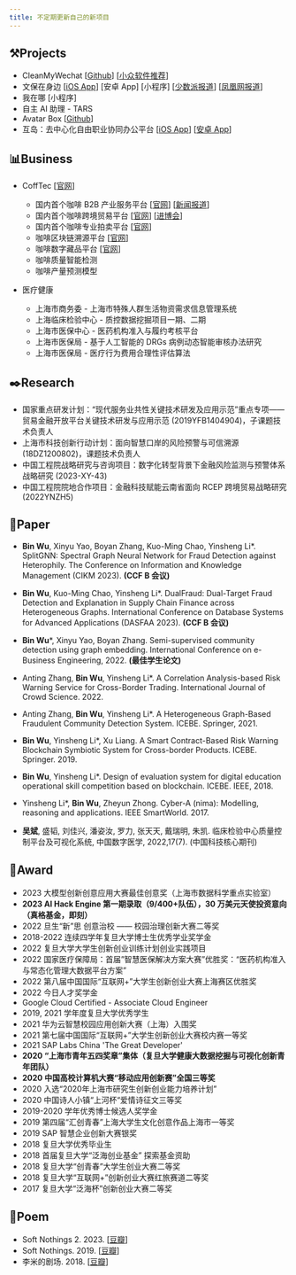 ```yaml
---
title: 不定期更新自己的新项目
---
```


## ⚒️Projects

 - CleanMyWechat [[Github](https://github.com/blackboxo/CleanMyWechat)] [[小众软件推荐](https://www.appinn.com/cleanmywechat/)]
 - 文保在身边 [[iOS App](https://apps.apple.com/cn/app/%E6%96%87%E4%BF%9D%E5%9C%A8%E8%BA%AB%E8%BE%B9/id1497105715)] [安卓 App] [小程序] [[少数派报道](https://sspai.com/post/62784)] [[凤凰网报道](http://ishare.ifeng.com/c/s/v002n2E0CJ0r-_A3LCVAtaZLaTFFqV3Sqs4ktnmek-_M3VMGE__)]
 - 我在哪 [小程序] 
 - 自主 AI 助理 - TARS
 - Avatar Box [[Github](https://github.com/blackboxo/RandomCuteAvatar)]
 - 互岛：去中心化自由职业协同办公平台 [[iOS App](https://apps.apple.com/cn/app/%E4%BA%92%E5%B2%9B/id6443996435)] [[安卓 App](https://sj.qq.com/appdetail/com.mimang.banmu)] 

## 📊Business

 - CoffTec [[官网](http://www.cofftec.cn/)]
   - 国内首个咖啡 B2B 产业服务平台 [[官网](http://www.hqcoffeeport.com/)] [[新闻报道](https://m.jfdaily.com/wx/detail.do?id=430786)]
   - 国内首个咖啡跨境贸易平台 [[官网](https://global.hqcoffeeport.com/)] [[进博会](https://www.thepaper.cn/newsDetail_forward_20620459)]
   - 国内首个咖啡专业拍卖平台 [[官网](http://www.paipaicoffee.com)]
   - 咖啡区块链溯源平台 [[官网](http://www.coffeechain.cn/)]
   - 咖啡数字藏品平台 [[官网](https://nft.cofftec.cn/)]
   - 咖啡质量智能检测
   - 咖啡产量预测模型


- 医疗健康
  - 上海市商务委 - 上海市特殊人群生活物资需求信息管理系统
  - 上海临床检验中心 - 质控数据挖掘项目一期、二期
  - 上海市医保中心 - 医药机构准入与履约考核平台
  - 上海市医保局 - 基于人工智能的 DRGs 病例动态智能审核办法研究
  - 上海市医保局 - 医疗行为费用合理性评估算法

## :black_nib:Research

- 国家重点研发计划：“现代服务业共性关键技术研发及应用示范”重点专项——贸易金融开放平台关键技术研发与应用示范 (2019YFB1404904)，子课题技术负责人
- 上海市科技创新行动计划：面向智慧口岸的风险预警与可信溯源 (18DZ1200802)，课题技术负责人
- 中国工程院战略研究与咨询项目：数字化转型背景下金融风险监测与预警体系战略研究 (2023-XY-43)
- 中国工程院院地合作项目：金融科技赋能云南省面向 RCEP 跨境贸易战略研究 (2022YNZH5)

## 📃Paper

- **Bin Wu**, Xinyu Yao, Boyan Zhang, Kuo-Ming Chao, Yinsheng Li*. SplitGNN: Spectral Graph Neural Network for Fraud Detection against Heterophily. The Conference on Information and Knowledge Management (CIKM 2023). **(CCF B 会议)**

- **Bin Wu**, Kuo-Ming Chao, Yinsheng Li*. DualFraud: Dual-Target Fraud Detection and Explanation in Supply Chain Finance across Heterogeneous Graphs. International Conference on Database Systems for Advanced Applications (DASFAA 2023). **(CCF B 会议)**

- **Bin Wu***, Xinyu Yao, Boyan Zhang. Semi-supervised community detection using graph embedding. International Conference on e-Business Engineering, 2022. **(最佳学生论文)** 

- Anting Zhang, **Bin Wu**, Yinsheng Li*. A Correlation Analysis-based Risk Warning Service for Cross-Border Trading. International Journal of Crowd Science. 2022.

- Anting Zhang, **Bin Wu**, Yinsheng Li*. A Heterogeneous Graph-Based Fraudulent Community Detection System. ICEBE. Springer, 2021.

- **Bin Wu**, Yinsheng Li*, Xu Liang. A Smart Contract-Based Risk Warning Blockchain Symbiotic System for Cross-border Products. ICEBE. Springer. 2019.

- **Bin Wu**, Yinsheng Li*. Design of evaluation system for digital education operational skill competition based on blockchain. ICEBE. IEEE, 2018.

- Yinsheng Li*, **Bin Wu**, Zheyun Zhong. Cyber-A (nima): Modelling, reasoning and applications. IEEE SmartWorld. 2017.

- **吴斌**, 盛韬, 刘佳兴, 潘姿汝, 罗力, 张天天, 戴瑞明, 朱凯. 临床检验中心质量控制平台及可视化系统, 中国数字医学, 2022,17(7). (中国科技核心期刊)

## 🏅️Award

- 2023 大模型创新创意应用大赛最佳创意奖（上海市数据科学重点实验室）
- **2023 AI Hack Engine 第一期录取（9/400+队伍），30 万美元天使投资意向（真格基金，即刻）**
- 2022 旦生“新”思 创意治校 —— 校园治理创新大赛二等奖
- 2018-2022 连续四学年复旦大学博士生优秀学业奖学金
- 2022 复旦大学大学生创新创业训练计划创业实践项目
- 2022 国家医疗保障局：首届”智慧医保解决方案大赛”优胜奖：“医药机构准入与常态化管理大数据平台方案”
- 2022 第八届中国国际“互联网+”大学生创新创业大赛上海赛区优胜奖
- 2022 今日人才奖学金
- Google Cloud Certified - Associate Cloud Engineer
- 2019, 2021 学年度复旦大学优秀学生
- 2021 华为云智慧校园应用创新大赛（上海）入围奖
- 2021 第七届中国国际“互联网+”大学生创新创业大赛校内赛一等奖
- 2021 SAP Labs China 'The Great Developer'
- **2020 “上海市青年五四奖章”集体（复旦大学健康大数据挖掘与可视化创新青年团队）**
- **2020 中国高校计算机大赛“移动应用创新赛”全国三等奖**
- 2020 入选“2020年上海市研究生创新创业能力培养计划”
- 2020 中国诗人小镇“上河杯“爱情诗征文三等奖
- 2019-2020 学年优秀博士候选人奖学金
- 2019 第四届“汇创青春”上海大学生文化创意作品上海市一等奖
- 2019 SAP 智慧企业创新大赛银奖
- 2018 复旦大学优秀毕业生
- 2018 首届复旦大学“泛海创业基金” 探索基金资助
- 2018 复旦大学“创青春”大学生创业大赛二等奖
- 2018 复旦大学“互联网+”创新创业大赛红旅赛道二等奖
- 2017 复旦大学“泛海杯”创新创业大赛二等奖

## 🔖Poem

- Soft Nothings 2. 2023.  [[豆瓣](https://book.douban.com/subject/36369992/)]
- Soft Nothings. 2019.  [[豆瓣](https://book.douban.com/subject/34927527/)]
- 李米的剧场. 2018. [[豆瓣](https://book.douban.com/subject/30246160/)]
